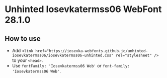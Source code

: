 # Unhinted Iosevkatermss06 WebFont 28.1.0

## How to use

- Add `<link href="https://iosevka-webfonts.github.io/unhinted-iosevkatermss06/iosevkatermss06-unhinted.css" rel="stylesheet" />` to your `<head>`.
- Use `fontFamily: 'Iosevkatermss06 Web'` or `font-family: 'Iosevkatermss06 Web'`.
